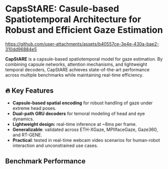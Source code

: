 # CapsStARE: Casule-based Spatiotemporal Architecture for Robust and Efficient Gaze Estimation

https://github.com/user-attachments/assets/b40557ce-3e4e-430a-bae2-310dd96884e5

**CapStARE** is a capsule-based spatiotemporal model for gaze estimation. By combining capsule networks, attention mechanisms, and lightweight temporal decoders, CapStARE achieves state-of-the-art performance across multiple benchmarks while maintaining real-time efficiency. 

## 🔥 Key Features
- **Capsule-based spatial encoding** for robust handling of gaze under extreme head poses.
- **Dual-path GRU decoders** for temoral modeling of head and eye dynamics.
- **Lightweight design:** real-time inference at ~8ms per frame.
- **Generalizable**: validated across ETH-XGaze, MPIIfaceGaze, Gaze360, and RT-GENE.
- **Practical**: tested in real-time webcam video scenarios for human-robot interaction and unconstrained use cases.

## Benchmark Performance


